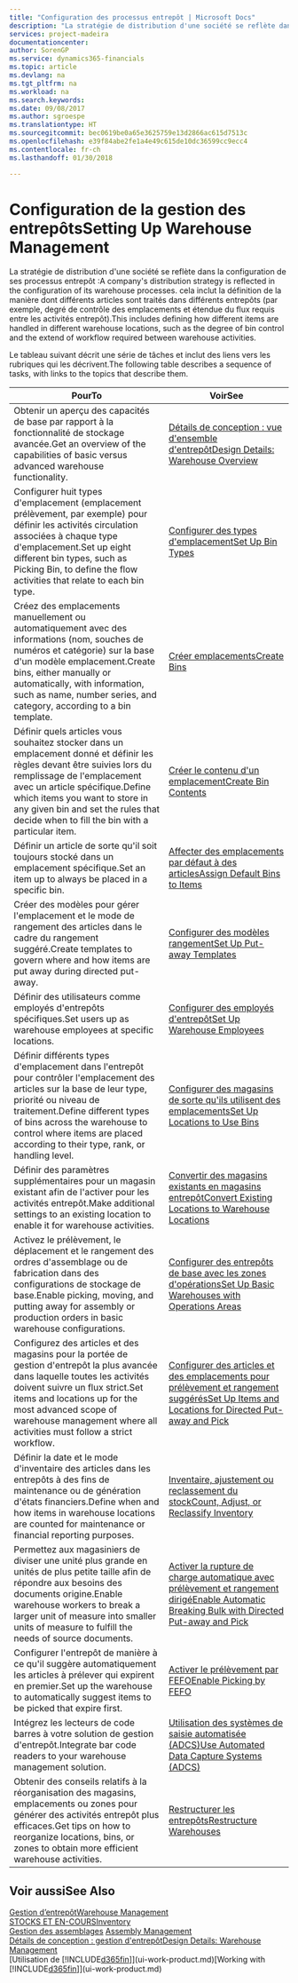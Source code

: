 ```yaml
---
title: "Configuration des processus entrepôt | Microsoft Docs"
description: "La stratégie de distribution d'une société se reflète dans la configuration de ses processus entrepôt : cela inclut la définition de la manière dont différents articles sont traités dans différents entrepôts (par exemple, degré de contrôle des emplacements et étendue du flux requis entre les activités entrepôt)."
services: project-madeira
documentationcenter: 
author: SorenGP
ms.service: dynamics365-financials
ms.topic: article
ms.devlang: na
ms.tgt_pltfrm: na
ms.workload: na
ms.search.keywords: 
ms.date: 09/08/2017
ms.author: sgroespe
ms.translationtype: HT
ms.sourcegitcommit: bec0619be0a65e3625759e13d2866ac615d7513c
ms.openlocfilehash: e39f84abe2fe1a4e49c615de10dc36599cc9ecc4
ms.contentlocale: fr-ch
ms.lasthandoff: 01/30/2018

---
```

# <a name="setting-up-warehouse-management"></a><span data-ttu-id="ca1ea-104">Configuration de la gestion des entrepôts</span><span class="sxs-lookup"><span data-stu-id="ca1ea-104">Setting Up Warehouse Management</span></span>
<span data-ttu-id="ca1ea-105">La stratégie de distribution d'une société se reflète dans la configuration de ses processus entrepôt :</span><span class="sxs-lookup"><span data-stu-id="ca1ea-105">A company's distribution strategy is reflected in the configuration of its warehouse processes.</span></span> <span data-ttu-id="ca1ea-106">cela inclut la définition de la manière dont différents articles sont traités dans différents entrepôts (par exemple, degré de contrôle des emplacements et étendue du flux requis entre les activités entrepôt).</span><span class="sxs-lookup"><span data-stu-id="ca1ea-106">This includes defining how different items are handled in different warehouse locations, such as the degree of bin control and the extend of workflow required between warehouse activities.</span></span>  

 <span data-ttu-id="ca1ea-107">Le tableau suivant décrit une série de tâches et inclut des liens vers les rubriques qui les décrivent.</span><span class="sxs-lookup"><span data-stu-id="ca1ea-107">The following table describes a sequence of tasks, with links to the topics that describe them.</span></span>   

|<span data-ttu-id="ca1ea-108">**Pour**</span><span class="sxs-lookup"><span data-stu-id="ca1ea-108">**To**</span></span>|<span data-ttu-id="ca1ea-109">**Voir**</span><span class="sxs-lookup"><span data-stu-id="ca1ea-109">**See**</span></span>|  
|------------|-------------|  
|<span data-ttu-id="ca1ea-110">Obtenir un aperçu des capacités de base par rapport à la fonctionnalité de stockage avancée.</span><span class="sxs-lookup"><span data-stu-id="ca1ea-110">Get an overview of the capabilities of basic versus advanced warehouse functionality.</span></span>|[<span data-ttu-id="ca1ea-111">Détails de conception : vue d'ensemble d'entrepôt</span><span class="sxs-lookup"><span data-stu-id="ca1ea-111">Design Details: Warehouse Overview</span></span>](design-details-warehouse-overview.md)|  
|<span data-ttu-id="ca1ea-112">Configurer huit types d'emplacement (emplacement prélèvement, par exemple) pour définir les activités circulation associées à chaque type d'emplacement.</span><span class="sxs-lookup"><span data-stu-id="ca1ea-112">Set up eight different bin types, such as Picking Bin, to define the flow activities that relate to each bin type.</span></span>|[<span data-ttu-id="ca1ea-113">Configurer des types d'emplacement</span><span class="sxs-lookup"><span data-stu-id="ca1ea-113">Set Up Bin Types</span></span>](warehouse-how-to-set-up-bin-types.md)|  
|<span data-ttu-id="ca1ea-114">Créez des emplacements manuellement ou automatiquement avec des informations (nom, souches de numéros et catégorie) sur la base d'un modèle emplacement.</span><span class="sxs-lookup"><span data-stu-id="ca1ea-114">Create bins, either manually or automatically, with information, such as name, number series, and category, according to a bin template.</span></span>|[<span data-ttu-id="ca1ea-115">Créer emplacements</span><span class="sxs-lookup"><span data-stu-id="ca1ea-115">Create Bins</span></span>](warehouse-how-to-create-individual-bins.md)|  
|<span data-ttu-id="ca1ea-116">Définir quels articles vous souhaitez stocker dans un emplacement donné et définir les règles devant être suivies lors du remplissage de l'emplacement avec un article spécifique.</span><span class="sxs-lookup"><span data-stu-id="ca1ea-116">Define which items you want to store in any given bin and set the rules that decide when to fill the bin with a particular item.</span></span>|[<span data-ttu-id="ca1ea-117">Créer le contenu d'un emplacement</span><span class="sxs-lookup"><span data-stu-id="ca1ea-117">Create Bin Contents</span></span>](warehouse-how-to-set-up-bin-contents.md)|  
|<span data-ttu-id="ca1ea-118">Définir un article de sorte qu'il soit toujours stocké dans un emplacement spécifique.</span><span class="sxs-lookup"><span data-stu-id="ca1ea-118">Set an item up to always be placed in a specific bin.</span></span>|[<span data-ttu-id="ca1ea-119">Affecter des emplacements par défaut à des articles</span><span class="sxs-lookup"><span data-stu-id="ca1ea-119">Assign Default Bins to Items</span></span>](warehouse-how-to-assign-default-bins-to-items.md)|
|<span data-ttu-id="ca1ea-120">Créer des modèles pour gérer l'emplacement et le mode de rangement des articles dans le cadre du rangement suggéré.</span><span class="sxs-lookup"><span data-stu-id="ca1ea-120">Create templates to govern where and how items are put away during directed put-away.</span></span>|[<span data-ttu-id="ca1ea-121">Configurer des modèles rangement</span><span class="sxs-lookup"><span data-stu-id="ca1ea-121">Set Up Put-away Templates</span></span>](warehouse-how-to-set-up-put-away-templates.md)|
|<span data-ttu-id="ca1ea-122">Définir des utilisateurs comme employés d'entrepôts spécifiques.</span><span class="sxs-lookup"><span data-stu-id="ca1ea-122">Set users up as warehouse employees at specific locations.</span></span>|[<span data-ttu-id="ca1ea-123">Configurer des employés d'entrepôt</span><span class="sxs-lookup"><span data-stu-id="ca1ea-123">Set Up Warehouse Employees</span></span>](warehouse-how-to-set-up-warehouse-employees.md)|
|<span data-ttu-id="ca1ea-124">Définir différents types d'emplacement dans l'entrepôt pour contrôler l'emplacement des articles sur la base de leur type, priorité ou niveau de traitement.</span><span class="sxs-lookup"><span data-stu-id="ca1ea-124">Define different types of bins across the warehouse to control where items are placed according to their type, rank, or handling level.</span></span>|[<span data-ttu-id="ca1ea-125">Configurer des magasins de sorte qu'ils utilisent des emplacements</span><span class="sxs-lookup"><span data-stu-id="ca1ea-125">Set Up Locations to Use Bins</span></span>](warehouse-how-to-set-up-locations-to-use-bins.md)|
|<span data-ttu-id="ca1ea-126">Définir des paramètres supplémentaires pour un magasin existant afin de l'activer pour les activités entrepôt.</span><span class="sxs-lookup"><span data-stu-id="ca1ea-126">Make additional settings to an existing location to enable it for warehouse activities.</span></span>|[<span data-ttu-id="ca1ea-127">Convertir des magasins existants en magasins entrepôt</span><span class="sxs-lookup"><span data-stu-id="ca1ea-127">Convert Existing Locations to Warehouse Locations</span></span>](warehouse-how-to-convert-existing-locations-to-warehouse-locations.md)|
|<span data-ttu-id="ca1ea-128">Activez le prélèvement, le déplacement et le rangement des ordres d'assemblage ou de fabrication dans des configurations de stockage de base.</span><span class="sxs-lookup"><span data-stu-id="ca1ea-128">Enable picking, moving, and putting away for assembly or production orders in basic warehouse configurations.</span></span>|[<span data-ttu-id="ca1ea-129">Configurer des entrepôts de base avec les zones d'opérations</span><span class="sxs-lookup"><span data-stu-id="ca1ea-129">Set Up Basic Warehouses with Operations Areas</span></span>](warehouse-how-to-set-up-basic-warehouses-with-operations-areas.md)|  
|<span data-ttu-id="ca1ea-130">Configurez des articles et des magasins pour la portée de gestion d'entrepôt la plus avancée dans laquelle toutes les activités doivent suivre un flux strict.</span><span class="sxs-lookup"><span data-stu-id="ca1ea-130">Set items and locations up for the most advanced scope of warehouse management where all activities must follow a strict workflow.</span></span>|[<span data-ttu-id="ca1ea-131">Configurer des articles et des emplacements pour prélèvement et rangement suggérés</span><span class="sxs-lookup"><span data-stu-id="ca1ea-131">Set Up Items and Locations for Directed Put-away and Pick</span></span>](warehouse-how-to-set-up-items-for-directed-put-away-and-pick.md)|  
|<span data-ttu-id="ca1ea-132">Définir la date et le mode d'inventaire des articles dans les entrepôts à des fins de maintenance ou de génération d'états financiers.</span><span class="sxs-lookup"><span data-stu-id="ca1ea-132">Define when and how items in warehouse locations are counted for maintenance or financial reporting purposes.</span></span>|[<span data-ttu-id="ca1ea-133">Inventaire, ajustement ou reclassement du stock</span><span class="sxs-lookup"><span data-stu-id="ca1ea-133">Count, Adjust, or Reclassify Inventory</span></span>](inventory-how-count-adjust-reclassify.md)|
|<span data-ttu-id="ca1ea-134">Permettez aux magasiniers de diviser une unité plus grande en unités de plus petite taille afin de répondre aux besoins des documents origine.</span><span class="sxs-lookup"><span data-stu-id="ca1ea-134">Enable warehouse workers to break a larger unit of measure into smaller units of measure to fulfill the needs of source documents.</span></span>|[<span data-ttu-id="ca1ea-135">Activer la rupture de charge automatique avec prélèvement et rangement dirigé</span><span class="sxs-lookup"><span data-stu-id="ca1ea-135">Enable Automatic Breaking Bulk with Directed Put-away and Pick</span></span>](warehouse-enable-automatic-breaking-bulk-with-directed-put-away-and-pick.md)|  
|<span data-ttu-id="ca1ea-136">Configurer l'entrepôt de manière à ce qu'il suggère automatiquement les articles à prélever qui expirent en premier.</span><span class="sxs-lookup"><span data-stu-id="ca1ea-136">Set up the warehouse to automatically suggest items to be picked that expire first.</span></span>|[<span data-ttu-id="ca1ea-137">Activer le prélèvement par FEFO</span><span class="sxs-lookup"><span data-stu-id="ca1ea-137">Enable Picking by FEFO</span></span>](warehouse-picking-by-fefo.md)|
|<span data-ttu-id="ca1ea-138">Intégrez les lecteurs de code barres à votre solution de gestion d'entrepôt.</span><span class="sxs-lookup"><span data-stu-id="ca1ea-138">Integrate bar code readers to your warehouse management solution.</span></span>|[<span data-ttu-id="ca1ea-139">Utilisation des systèmes de saisie automatisée (ADCS)</span><span class="sxs-lookup"><span data-stu-id="ca1ea-139">Use Automated Data Capture Systems (ADCS)</span></span>](warehouse-use-automated-data-capture-systems-adcs.md)|  
|<span data-ttu-id="ca1ea-140">Obtenir des conseils relatifs à la réorganisation des magasins, emplacements ou zones pour générer des activités entrepôt plus efficaces.</span><span class="sxs-lookup"><span data-stu-id="ca1ea-140">Get tips on how to reorganize locations, bins, or zones to obtain more efficient warehouse activities.</span></span>|[<span data-ttu-id="ca1ea-141">Restructurer les entrepôts</span><span class="sxs-lookup"><span data-stu-id="ca1ea-141">Restructure Warehouses</span></span>](warehouse-how-to-restructure-warehouses.md)|  

## <a name="see-also"></a><span data-ttu-id="ca1ea-142">Voir aussi</span><span class="sxs-lookup"><span data-stu-id="ca1ea-142">See Also</span></span>  
[<span data-ttu-id="ca1ea-143">Gestion d’entrepôt</span><span class="sxs-lookup"><span data-stu-id="ca1ea-143">Warehouse Management</span></span>](warehouse-manage-warehouse.md)  
[<span data-ttu-id="ca1ea-144">STOCKS ET EN-COURS</span><span class="sxs-lookup"><span data-stu-id="ca1ea-144">Inventory</span></span>](inventory-manage-inventory.md)  
<span data-ttu-id="ca1ea-145">[Gestion des assemblages](assembly-assemble-items.md)  </span><span class="sxs-lookup"><span data-stu-id="ca1ea-145">[Assembly Management](assembly-assemble-items.md)  </span></span>  
[<span data-ttu-id="ca1ea-146">Détails de conception : gestion d'entrepôt</span><span class="sxs-lookup"><span data-stu-id="ca1ea-146">Design Details: Warehouse Management</span></span>](design-details-warehouse-management.md)  
<span data-ttu-id="ca1ea-147">[Utilisation de [!INCLUDE[d365fin](includes/d365fin_md.md)]](ui-work-product.md)</span><span class="sxs-lookup"><span data-stu-id="ca1ea-147">[Working with [!INCLUDE[d365fin](includes/d365fin_md.md)]](ui-work-product.md)</span></span>


